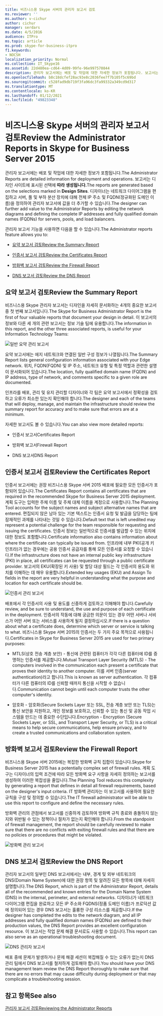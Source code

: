 ```yaml
---
title: 비즈니스용 Skype 서버의 관리자 보고서 검토
ms.reviewer: ''
ms.author: v-cichur
author: cichur
manager: serdars
ms.date: 4/5/2016
audience: ITPro
ms.topic: article
ms.prod: skype-for-business-itpro
f1.keywords:
- NOCSH
localization_priority: Normal
ms.collection: IT_Skype16
ms.assetid: 22d480ea-cd64-4d09-99fe-96e997570844
description: 관리자 보고서에는 배포 및 작업에 대한 자세한 정보가 포함됩니다. 보고서는 디자인 사이트에 표시된 선택에 따라 생성됩니다. 디자이너는 네트워크 다이어그램을 편집하고 서버, 풀 및 부하 분산 장치에 대해 전체 IP 주소 및 FQDN(정규화된 도메인 이름)을 정의하여 관리자 보고서에 값을 더 추가할 수 있습니다.
ms.openlocfilehash: b8c18dcfef28ac93e8c2036fee7f7b105f5c69bd
ms.sourcegitcommit: c528fad9db719f3fa96dc3fa99332a349cd9d317
ms.translationtype: MT
ms.contentlocale: ko-KR
ms.lasthandoff: 01/12/2021
ms.locfileid: "49823348"
---
```

# <a name="review-the-administrator-reports-in-skype-for-business-server-2015"></a><span data-ttu-id="2d4c1-105">비즈니스용 Skype 서버의 관리자 보고서 검토</span><span class="sxs-lookup"><span data-stu-id="2d4c1-105">Review the Administrator Reports in Skype for Business Server 2015</span></span>

<span data-ttu-id="2d4c1-106">관리자 보고서에는 배포 및 작업에 대한 자세한 정보가 포함됩니다.</span><span class="sxs-lookup"><span data-stu-id="2d4c1-106">The Administrator Reports are detailed information for deployment and operations.</span></span> <span data-ttu-id="2d4c1-107">보고서는 디자인 사이트에 표시된 선택에 **따라 생성됩니다.**</span><span class="sxs-lookup"><span data-stu-id="2d4c1-107">The reports are generated based on the selections marked in **Design Sites**.</span></span> <span data-ttu-id="2d4c1-108">디자이너는 네트워크 다이어그램을 편집하고 서버, 풀 및 부하 분산 장치에 대해 전체 IP 주소 및 FQDN(정규화된 도메인 이름)을 정의하여 관리자 보고서에 값을 더 추가할 수 있습니다.</span><span class="sxs-lookup"><span data-stu-id="2d4c1-108">The designer can further add value to the Administrator Reports by editing the network diagrams and defining the complete IP addresses and fully qualified domain names (FQDNs) for servers, pools, and load balancers.</span></span>

<span data-ttu-id="2d4c1-109">관리자 보고서 기능을 사용하면 다음을 할 수 있습니다.</span><span class="sxs-lookup"><span data-stu-id="2d4c1-109">The Administrator reports feature allows you to:</span></span>

- [<span data-ttu-id="2d4c1-110">요약 보고서 검토</span><span class="sxs-lookup"><span data-stu-id="2d4c1-110">Review the Summary Report</span></span>](review-the-administrator-reports.md#Summary_report)

- [<span data-ttu-id="2d4c1-111">인증서 보고서 검토</span><span class="sxs-lookup"><span data-stu-id="2d4c1-111">Review the Certificates Report</span></span>](review-the-administrator-reports.md#Certificates_Report)

- [<span data-ttu-id="2d4c1-112">방화벽 보고서 검토</span><span class="sxs-lookup"><span data-stu-id="2d4c1-112">Review the Firewall Report</span></span>](review-the-administrator-reports.md#Firewall_report)

- [<span data-ttu-id="2d4c1-113">DNS 보고서 검토</span><span class="sxs-lookup"><span data-stu-id="2d4c1-113">Review the DNS Report</span></span>](review-the-administrator-reports.md#DNS_Report)

## <a name="review-the-summary-report"></a><span data-ttu-id="2d4c1-114">요약 보고서 검토</span><span class="sxs-lookup"><span data-stu-id="2d4c1-114">Review the Summary Report</span></span>
<span data-ttu-id="2d4c1-115"><a name="Summary_report"> </a></span><span class="sxs-lookup"><span data-stu-id="2d4c1-115"><a name="Summary_report"> </a></span></span>

<span data-ttu-id="2d4c1-116">비즈니스용 Skype 관리자 보고서는 디자인을 자세히 문서화하는 4개의 중요한 보고서 중 첫 번째 보고서입니다.</span><span class="sxs-lookup"><span data-stu-id="2d4c1-116">The Skype for Business Administrator Report is the first of four valuable reports that document your design in detail.</span></span> <span data-ttu-id="2d4c1-117">이 보고서의 정보와 다른 세 개의 관련 보고서는 정보 기술 팀에 유용합니다.</span><span class="sxs-lookup"><span data-stu-id="2d4c1-117">The information in this report, and the other three associated reports, is useful for your Information Technology Teams:</span></span>

![일반 요약 관리 보고서](../../media/General_Summary_Report_Admin_Report.png)

<span data-ttu-id="2d4c1-119">요약 보고서에는 에지 네트워크와 연결된 일반 구성 정보가 나열됩니다.</span><span class="sxs-lookup"><span data-stu-id="2d4c1-119">The Summary Report lists general configuration information associated with your Edge network.</span></span> <span data-ttu-id="2d4c1-120">위치, FQDN(FQDN) 및 IP 주소, 네트워크 유형 및 특정 역할과 관련한 설명이 문서화되어 있습니다.</span><span class="sxs-lookup"><span data-stu-id="2d4c1-120">The location, fully qualified domain name (FQDN) and IP address, type of network, and comments specific to a given role are documented.</span></span>

<span data-ttu-id="2d4c1-121">인프라를 배포, 관리 및 유지 관리할 디자이너와 각 팀은 요약 보고서에서 정확성을 검토하고 오류가 최소한 있는지 확인해야 합니다.</span><span class="sxs-lookup"><span data-stu-id="2d4c1-121">The designer and each of the teams that will deploy, manage, and maintain the infrastructure should review the summary report for accuracy and to make sure that errors are at a minimum.</span></span>

<span data-ttu-id="2d4c1-122">자세한 보고서도 볼 수 있습니다.</span><span class="sxs-lookup"><span data-stu-id="2d4c1-122">You can also view more detailed reports:</span></span>

- <span data-ttu-id="2d4c1-123">인증서 보고서</span><span class="sxs-lookup"><span data-stu-id="2d4c1-123">Certificates Report</span></span>

- <span data-ttu-id="2d4c1-124">방화벽 보고서</span><span class="sxs-lookup"><span data-stu-id="2d4c1-124">Firewall Report</span></span>

- <span data-ttu-id="2d4c1-125">DNS 보고서</span><span class="sxs-lookup"><span data-stu-id="2d4c1-125">DNS Report</span></span>

## <a name="review-the-certificates-report"></a><span data-ttu-id="2d4c1-126">인증서 보고서 검토</span><span class="sxs-lookup"><span data-stu-id="2d4c1-126">Review the Certificates Report</span></span>
<span data-ttu-id="2d4c1-127"><a name="Certificates_Report"> </a></span><span class="sxs-lookup"><span data-stu-id="2d4c1-127"><a name="Certificates_Report"> </a></span></span>

<span data-ttu-id="2d4c1-128">인증서 보고서에는 권장 비즈니스용 Skype 서버 2015 배포에 필요한 모든 인증서가 포함되어 있습니다.</span><span class="sxs-lookup"><span data-stu-id="2d4c1-128">The Certificates Report contains all certificates that are required in the recommended Skype for Business Server 2015 deployment.</span></span> <span data-ttu-id="2d4c1-129">계획 도구는 입력한 주체 이름 및 주체 대체 이름을 계정으로 사용합니다.</span><span class="sxs-lookup"><span data-stu-id="2d4c1-129">The Planning Tool accounts for the subject names and subject alternative names that are entered.</span></span> <span data-ttu-id="2d4c1-130">편집되지 않은 남아 있는 기본 텍스트는 인증서 요청 및 발급을 담당하는 팀에 잠재적인 과제를 나타내는 것일 수 있습니다.</span><span class="sxs-lookup"><span data-stu-id="2d4c1-130">Default text that is left unedited may represent a potential challenge for the team responsible for requesting and issuing the certificates.</span></span> <span data-ttu-id="2d4c1-131">인증서 정보는 일반적으로 인증서를 발급할 수 있는 위치에 대한 정보도 포함합니다.</span><span class="sxs-lookup"><span data-stu-id="2d4c1-131">Certificate information also contains information about where the certificate can typically be issued from.</span></span> <span data-ttu-id="2d4c1-132">인프라에 내부 PKI(공개 키 인프라)가 없는 경우에는 공용 인증서 공급자를 통해 모든 인증서를 요청할 수 있습니다.</span><span class="sxs-lookup"><span data-stu-id="2d4c1-132">If the infrastructure does not have an internal public key infrastructure (PKI) in place, all certificates can be requested through a public certificate provider.</span></span> <span data-ttu-id="2d4c1-133">보고서의 EKU(확장된 키 사용) 및 할당 대상 필드는 각 인증서의 용도와 위치를 이해하는 데 매우 유용합니다.</span><span class="sxs-lookup"><span data-stu-id="2d4c1-133">Extended key usages (EKU) and Assign To fields in the report are very helpful in understanding what the purpose and location for each certificate should be.</span></span>

![인증서 관리 보고서](../../media/Certificates_Report_Admin_Report.png)

<span data-ttu-id="2d4c1-135">배포에서 각 인증서의 사용 및 용도를 신중하게 검토하고 이해해야 합니다.</span><span class="sxs-lookup"><span data-stu-id="2d4c1-135">Carefully review, and be sure to understand, the use and purpose of each certificate in the deployment.</span></span> <span data-ttu-id="2d4c1-136">인증서의 작동에 대해 궁금한 의문이 있는 경우 어떤 서버나 서비스가 어떤 서버 또는 서비스를 사용하게 될지 결정하십시오.</span><span class="sxs-lookup"><span data-stu-id="2d4c1-136">If there is a question about what a certificate does, determine which server or service is talking to what.</span></span> <span data-ttu-id="2d4c1-137">비즈니스용 Skype 서버 2015의 인증서는 두 가지 주요 목적으로 사용됩니다.</span><span class="sxs-lookup"><span data-stu-id="2d4c1-137">Certificates in Skype for Business Server 2015 are used for two primary purposes:</span></span>

- <span data-ttu-id="2d4c1-138">MTLS(상호 전송 계층 보안) - 통신에 관련된 컴퓨터가 각각 다른 컴퓨터에 ID를 증명하는 인증서를 제공합니다.</span><span class="sxs-lookup"><span data-stu-id="2d4c1-138">Mutual Transport Layer Security (MTLS) - The computers involved in the communication each present a certificate that proves their identity to another computer.</span></span> <span data-ttu-id="2d4c1-139">이를 서버 인증(server authentication)라고 합니다.</span><span class="sxs-lookup"><span data-stu-id="2d4c1-139">This is known as server authentication.</span></span> <span data-ttu-id="2d4c1-140">각 컴퓨터가 다른 컴퓨터의 ID를 신뢰할 때까지 통신을 시작할 수 없습니다.</span><span class="sxs-lookup"><span data-stu-id="2d4c1-140">Communication cannot begin until each computer trusts the other computer's identity.</span></span>

- <span data-ttu-id="2d4c1-141">암호화 - 암호화(Secure Sockets Layer 또는 SSL, 전송 계층 보안 또는 TLS)는 통신 보안을 지원하고, 개인 정보를 보호하고, 신뢰할 수 있는 통신 및 공동 작업 시스템을 만드는 데 중요한 수단입니다.</span><span class="sxs-lookup"><span data-stu-id="2d4c1-141">Encryption - Encryption (Secure Sockets Layer, or SSL, and Transport Layer Security, or TLS) is a critical means to help secure communications, help ensure privacy, and to create a trusted communications and collaboration system.</span></span>

## <a name="review-the-firewall-report"></a><span data-ttu-id="2d4c1-142">방화벽 보고서 검토</span><span class="sxs-lookup"><span data-stu-id="2d4c1-142">Review the Firewall Report</span></span>
<span data-ttu-id="2d4c1-143"><a name="Firewall_report"> </a></span><span class="sxs-lookup"><span data-stu-id="2d4c1-143"><a name="Firewall_report"> </a></span></span>

<span data-ttu-id="2d4c1-144">비즈니스용 Skype 서버 2015에는 복잡한 방화벽 규칙 집합이 있습니다.</span><span class="sxs-lookup"><span data-stu-id="2d4c1-144">Skype for Business Server 2015 has a potentially complex set of firewall rules.</span></span> <span data-ttu-id="2d4c1-145">계획 도구는 디자이너의 입력 조건에 따라 모든 방화벽 요구 사항을 자세히 정의하는 보고서를 생성하여 이러한 복잡성을 줄입니다.</span><span class="sxs-lookup"><span data-stu-id="2d4c1-145">The Planning Tool reduces this complexity by generating a report that defines in detail all firewall requirements, based on the designer's input criteria.</span></span> <span data-ttu-id="2d4c1-146">IT 방화벽 관리자는 이 보고서를 사용하여 필요한 규칙을 구성 및 정의할 수 있습니다.</span><span class="sxs-lookup"><span data-stu-id="2d4c1-146">The IT firewall administrator will be able to use this report to configure and define the necessary rules.</span></span>

<span data-ttu-id="2d4c1-147">방화벽 관리의 관점에서 보고서를 신중하게 검토하여 방화벽 규칙 종료와 충돌하지 않는지와 위반될 수 있는 정책이나 절차가 없는지 확인해야 합니다.</span><span class="sxs-lookup"><span data-stu-id="2d4c1-147">From the standpoint of firewall management, the report should be carefully reviewed to make sure that there are no conflicts with exiting firewall rules and that there are no policies or procedures that might be violated.</span></span>

![방화벽 관리 보고서](../../media/Firewall_Report_Admin_Report.png)

## <a name="review-the-dns-report"></a><span data-ttu-id="2d4c1-149">DNS 보고서 검토</span><span class="sxs-lookup"><span data-stu-id="2d4c1-149">Review the DNS Report</span></span>
<span data-ttu-id="2d4c1-150"><a name="DNS_Report"> </a></span><span class="sxs-lookup"><span data-stu-id="2d4c1-150"><a name="DNS_Report"> </a></span></span>

<span data-ttu-id="2d4c1-151">관리자 보고서의 일부인 DNS 보고서에서는 내부, 경계 및 외부 네트워크의 DNS(Domain Name System)에 대한 권장 항목 및 알려진 모든 항목에 대해 자세히 설명합니다.</span><span class="sxs-lookup"><span data-stu-id="2d4c1-151">The DNS Report, which is part of the Administrator Report, details all of the recommended and known entries for the Domain Name System (DNS) in the internal, perimeter, and external networks.</span></span> <span data-ttu-id="2d4c1-152">디자이너가 네트워크 다이어그램 편집을 완료하고 모든 IP 주소와 FQDNS(정품 도메인 이름)가 프로덕션 값에 정의되어 있는 경우 DNS 보고서는 훌륭한 구성 리소스를 제공합니다.</span><span class="sxs-lookup"><span data-stu-id="2d4c1-152">If the designer has completed the edits to the network diagram, and all IP addresses and fully qualified domain names (FQDNs) are defined to their production values, the DNS Report provides an excellent configuration resource.</span></span> <span data-ttu-id="2d4c1-153">이 보고서는 작업 문제 해결 문서로도 사용할 수 있습니다.</span><span class="sxs-lookup"><span data-stu-id="2d4c1-153">This report can also serve as an operational troubleshooting document.</span></span>

![DNS 관리자 보고서](../../media/DNS_Report_Admin_Report.png)

<span data-ttu-id="2d4c1-155">배포 중에 문제가 발생하거나 문제 해결 세션이 복잡해질 수 있는 오류가 없는지 DNS 관리 팀에서 DNS 보고서를 철저하게 검토해야 합니다.</span><span class="sxs-lookup"><span data-stu-id="2d4c1-155">You should have your DNS management team review the DNS Report thoroughly to make sure that there are no errors that may cause difficulty during deployment or that may complicate a troubleshooting session.</span></span>

## <a name="see-also"></a><span data-ttu-id="2d4c1-156">참고 항목</span><span class="sxs-lookup"><span data-stu-id="2d4c1-156">See also</span></span>
<span data-ttu-id="2d4c1-157"><a name="DNS_Report"> </a></span><span class="sxs-lookup"><span data-stu-id="2d4c1-157"><a name="DNS_Report"> </a></span></span>

[<span data-ttu-id="2d4c1-158">관리자 보고서 검토</span><span class="sxs-lookup"><span data-stu-id="2d4c1-158">Reviewing the Administrator Reports</span></span>](https://technet.microsoft.com/library/1dee56a9-a033-4201-9765-e3469bd7d3e3.aspx)
